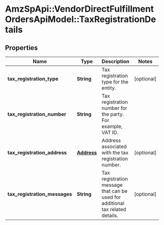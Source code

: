 # AmzSpApi::VendorDirectFulfillmentOrdersApiModel::TaxRegistrationDetails

## Properties
Name | Type | Description | Notes
------------ | ------------- | ------------- | -------------
**tax_registration_type** | **String** | Tax registration type for the entity. | [optional] 
**tax_registration_number** | **String** | Tax registration number for the party. For example, VAT ID. | 
**tax_registration_address** | [**Address**](Address.md) | Address associated with the tax registration number. | [optional] 
**tax_registration_messages** | **String** | Tax registration message that can be used for additional tax related details. | [optional] 


